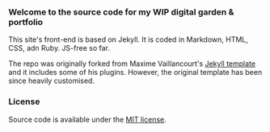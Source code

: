 ### Welcome to the source code for my WIP digital garden & portfolio
This site's front-end is based on Jekyll. It is coded in Markdown, HTML, CSS, adn Ruby. JS-free so far.

The repo was originally forked from Maxime Vaillancourt's [Jekyll template](https://github.com/maximevaillancourt/digital-garden-jekyll-template) and it includes some of his plugins. However, the original template has been since heavily customised. 

### License
Source code is available under the [MIT license](LICENSE.md).
